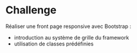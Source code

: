 # Challenge

Réaliser une front page responsive avec Bootstrap :
- introduction au système de grille du framework
- utilisation de classes prédéfinies
